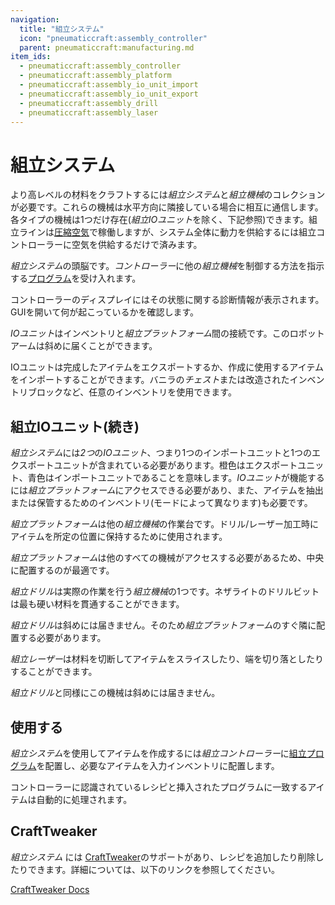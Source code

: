 ```yaml
---
navigation:
  title: "組立システム"
  icon: "pneumaticcraft:assembly_controller"
  parent: pneumaticcraft:manufacturing.md
item_ids:
  - pneumaticcraft:assembly_controller
  - pneumaticcraft:assembly_platform
  - pneumaticcraft:assembly_io_unit_import
  - pneumaticcraft:assembly_io_unit_export
  - pneumaticcraft:assembly_drill
  - pneumaticcraft:assembly_laser
---
```


# 組立システム

より高レベルの材料をクラフトするには*組立システム*と*組立機械*のコレクションが必要です。これらの機械は水平方向に隣接している場合に相互に通信します。各タイプの機械は1つだけ存在(*組立IOユニット*を除く、下記参照)できます。組立ラインは[圧縮空気](../base_concepts/pressure.md)で稼働しますが、システム全体に動力を供給するには組立コントローラーに空気を供給するだけで済みます。

<ItemImage id="pneumaticcraft:assembly_controller" />

*組立システム*の頭脳です。*コントローラー*に他の*組立機械*を制御する方法を指示する[プログラム](./assembly_programs.md)を受け入れます。

コントローラーのディスプレイにはその状態に関する診断情報が表示されます。GUIを開いて何が起こっているかを確認します。

<ItemImage id="pneumaticcraft:assembly_io_unit_import" />

*IOユニット*はインベントリと*組立プラットフォーム*間の接続です。このロボットアームは斜めに届くことができます。

IOユニットは完成したアイテムをエクスポートするか、作成に使用するアイテムをインポートすることができます。バニラの*チェスト*または改造されたインベントリブロックなど、任意のインベントリを使用できます。

## 組立IOユニット(続き)

*組立システム*には*2つ*の*IOユニット*、つまり1つのインポートユニットと1つのエクスポートユニットが含まれている必要があります。<Color id="gold">橙色</Color>はエクスポートユニット、<Color id="blue">青色</Color>はインポートユニットであることを意味します。*IOユニット*が機能するには*組立プラットフォーム*にアクセスできる必要があり、また、アイテムを抽出または保管するためのインベントリ(モードによって異なります)も必要です。

<ItemImage id="pneumaticcraft:assembly_platform" />

*組立プラットフォーム*は他の*組立機械*の作業台です。ドリル/レーザー加工時にアイテムを所定の位置に保持するために使用されます。

*組立プラットフォーム*は他のすべての機械がアクセスする必要があるため、中央に配置するのが最適です。

<ItemImage id="pneumaticcraft:assembly_drill" />

*組立ドリル*は実際の作業を行う*組立機械*の1つです。ネザライトのドリルビットは最も硬い材料を貫通することができます。

*組立ドリル*は斜めには届きません。そのため*組立プラットフォーム*のすぐ隣に配置する必要があります。

<ItemImage id="pneumaticcraft:assembly_laser" />

*組立レーザー*は材料を切断してアイテムをスライスしたり、端を切り落としたりすることができます。

*組立ドリル*と同様にこの機械は斜めには届きません。

## 使用する

*組立システム*を使用してアイテムを作成するには*組立コントローラー*に[組立プログラム](./assembly_programs.md)を配置し、必要なアイテムを入力インベントリに配置します。

コントローラーに認識されているレシピと挿入されたプログラムに一致するアイテムは自動的に処理されます。

## CraftTweaker

*組立システム* には [CraftTweaker](https://minecraft.curseforge.com/projects/crafttweaker)のサポートがあり、レシピを追加したり削除したりできます。詳細については、以下のリンクを参照してください。

[CraftTweaker Docs](https://docs.blamejared.com/1.16/en/mods/PneumaticCraft-Repressurized/AssemblySystem)


<Recipe id="pneumaticcraft:assembly_controller" />

<Recipe id="pneumaticcraft:assembly_platform" />



<Recipe id="pneumaticcraft:assembly_io_unit_import" />

<Recipe id="pneumaticcraft:assembly_io_unit_export" />



<Recipe id="pneumaticcraft:assembly_io_unit_import_from_export" />

<Recipe id="pneumaticcraft:assembly_io_unit_export_from_import" />



<Recipe id="pneumaticcraft:assembly_drill" />

<Recipe id="pneumaticcraft:assembly_laser" />

